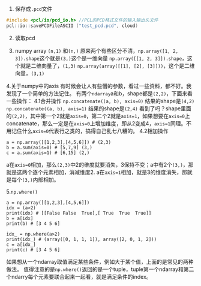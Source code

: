 1. 保存成`.pcd`文件

```c++
#include <pcl/io/pcd_io.h> //PCL的PCD格式文件的输入输出头文件
pcl::io::savePCDFileASCII ("test_pcd.pcd", cloud)
```

2. 读取pcd


3. numpy array `(n,1)` 和`(n,)`
原来两个有些区分不清，`np.array([1, 2, 3]).shape`这个就是`(3,)`这个是一维向量
`np.array([[1, 2, 3]]).shape`，这个就是二维向量了，`(1,3)`
`np.array(array([[1],
                [2],
                [3]]))`，这个是二维向量，`(3,1)`

4.关于numpy中的axis
有时候会让人有些懵的参数，看过一些资料，都不好。我发现了一个简单的方法记住。
有两个`ndarray`a和b，shape都是`(2,2)`，下面来看一些操作：
4.1合并操作
`np.concatenate((a, b), axis=0)`
结果的shape是`(4,2)`
`np.concatenate((a, b), axis=1)`
结果的shape是`(2,4)`
看到了吗？shape里面的`(2,2)`，其中第一个2就是`axis=0`，第二个2就是`axis=1`，如果想要在`axis=0`上concatenate，那么一定是在`axis=0`上增加维度，即从2变成4，`axis=1`同理。不用记住什么`axis=0`代表行之类的，搞得自己乱七八糟的。
4.2相加操作
```
a = np.array([[1,2,3],[4,5,6]]) # (2,3)
b = a.sum(axis=0) # [5,7,9] (3,)
c = a.sum(axis=1) # [6,15] (2,)
```
a在`axis=0`相加，那么`(2,3)`中2的维度就要消失，3保持不变；a中有2个`(3,)`，那就是这两个逐个元素相加，消减维度2.
a在`axis=1`相加，就是3的维度消失，那就是每个`(3,)`内部相加。

5.`np.where()`

```
a = np.array([[1,2,3],[4,5,6]])
idx = (a>2)
print(idx) # [[False False  True],[ True  True  True]]
b = a[idx]
print(b) # [3 4 5 6]

idx_ = np.where(a>2)
print(idx_) # (array([0, 1, 1, 1]), array([2, 0, 1, 2]))
c = a[idx_]
print(c) # [3 4 5 6]
```
如果想从一个ndarray取值满足某些条件，例如大于某个值，上面的是常见的两种做法。
值得注意的是`np.where()`返回的是一个tuple，tuple第一个ndarray和第二个ndarry每个元素要联合起来一起看，就是满足条件的index。
